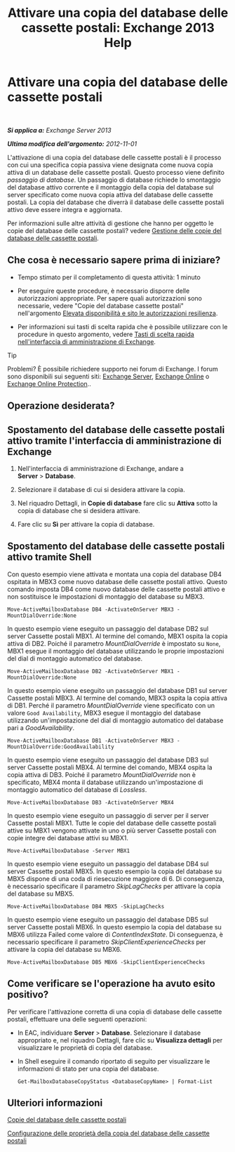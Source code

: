 ﻿---
title: 'Attivare una copia del database delle cassette postali: Exchange 2013 Help'
TOCTitle: Attivare una copia del database delle cassette postali
ms:assetid: d948269b-c902-4d8d-8c2b-269473359baa
ms:mtpsurl: https://technet.microsoft.com/it-it/library/Ee364750(v=EXCHG.150)
ms:contentKeyID: 50481821
ms.date: 05/22/2018
mtps_version: v=EXCHG.150
ms.translationtype: MT
---

# Attivare una copia del database delle cassette postali

 

_**Si applica a:** Exchange Server 2013_

_**Ultima modifica dell'argomento:** 2012-11-01_

L'attivazione di una copia del database delle cassette postali è il processo con cui una specifica copia passiva viene designata come nuova copia attiva di un database delle cassette postali. Questo processo viene definito *passaggio di database*. Un passaggio di database richiede lo smontaggio del database attivo corrente e il montaggio della copia del database sul server specificato come nuova copia attiva del database delle cassette postali. La copia del database che diverrà il database delle cassette postali attivo deve essere integra e aggiornata.

Per informazioni sulle altre attività di gestione che hanno per oggetto le copie del database delle cassette postali? vedere [Gestione delle copie del database delle cassette postali](managing-mailbox-database-copies-exchange-2013-help.md).

## Che cosa è necessario sapere prima di iniziare?

  - Tempo stimato per il completamento di questa attività: 1 minuto

  - Per eseguire queste procedure, è necessario disporre delle autorizzazioni appropriate. Per sapere quali autorizzazioni sono necessarie, vedere "Copie del database cassette postali" nell'argomento [Elevata disponibilità e sito le autorizzazioni resilienza](high-availability-and-site-resilience-permissions-exchange-2013-help.md).

  - Per informazioni sui tasti di scelta rapida che è possibile utilizzare con le procedure in questo argomento, vedere [Tasti di scelta rapida nell'interfaccia di amministrazione di Exchange](keyboard-shortcuts-in-the-exchange-admin-center-exchange-online-protection-help.md).


> [!TIP]
> Problemi? È possibile richiedere supporto nei forum di Exchange. I forum sono disponibili sui seguenti siti: <A href="https://go.microsoft.com/fwlink/p/?linkid=60612">Exchange Server</A>, <A href="https://go.microsoft.com/fwlink/p/?linkid=267542">Exchange Online</A> o <A href="https://go.microsoft.com/fwlink/p/?linkid=285351">Exchange Online Protection</A>..



## Operazione desiderata?

## Spostamento del database delle cassette postali attivo tramite l'interfaccia di amministrazione di Exchange

1.  Nell'interfaccia di amministrazione di Exchange, andare a **Server** \> **Database**.

2.  Selezionare il database di cui si desidera attivare la copia.

3.  Nel riquadro Dettagli, in **Copie di database** fare clic su **Attiva** sotto la copia di database che si desidera attivare.

4.  Fare clic su **Sì** per attivare la copia di database.

## Spostamento del database delle cassette postali attivo tramite Shell

Con questo esempio viene attivata e montata una copia del database DB4 ospitata in MBX3 come nuovo database delle cassette postali attivo. Questo comando imposta DB4 come nuovo database delle cassette postali attivo e non sostituisce le impostazioni di montaggio del database su MBX3.

    Move-ActiveMailboxDatabase DB4 -ActivateOnServer MBX3 -MountDialOverride:None

In questo esempio viene eseguito un passaggio del database DB2 sul server Cassette postali MBX1. Al termine del comando, MBX1 ospita la copia attiva di DB2. Poiché il parametro *MountDialOverride* è impostato su `None`, MBX1 esegue il montaggio del database utilizzando le proprie impostazioni del dial di montaggio automatico del database.

    Move-ActiveMailboxDatabase DB2 -ActivateOnServer MBX1 -MountDialOverride:None

In questo esempio viene eseguito un passaggio del database DB1 sul server Cassette postali MBX3. Al termine del comando, MBX3 ospita la copia attiva di DB1. Perché il parametro *MountDialOverride* viene specificato con un valore `Good Availability`, MBX3 esegue il montaggio del database utilizzando un'impostazione del dial di montaggio automatico del database pari a *GoodAvailability*.

    Move-ActiveMailboxDatabase DB1 -ActivateOnServer MBX3 -MountDialOverride:GoodAvailability

In questo esempio viene eseguito un passaggio del database DB3 sul server Cassette postali MBX4. Al termine del comando, MBX4 ospita la copia attiva di DB3. Poiché il parametro *MountDialOverride* non è specificato, MBX4 monta il database utilizzando un'impostazione di montaggio automatico del database di *Lossless*.

    Move-ActiveMailboxDatabase DB3 -ActivateOnServer MBX4

In questo esempio viene eseguito un passaggio di server per il server Cassette postali MBX1. Tutte le copie del database delle cassette postali attive su MBX1 vengono attivate in uno o più server Cassette postali con copie integre dei database attivi su MBX1.

    Move-ActiveMailboxDatabase -Server MBX1

In questo esempio viene eseguito un passaggio del database DB4 sul server Cassette postali MBX5. In questo esempio la copia del database su MBX5 dispone di una coda di riesecuzione maggiore di 6. Di conseguenza, è necessario specificare il parametro *SkipLagChecks* per attivare la copia del database su MBX5.

    Move-ActiveMailboxDatabase DB4 MBX5 -SkipLagChecks

In questo esempio viene eseguito un passaggio del database DB5 sul server Cassette postali MBX6. In questo esempio la copia del database su MBX6 utilizza Failed come valore di *ContentIndexState*. Di conseguenza, è necessario specificare il parametro *SkipClientExperienceChecks* per attivare la copia del database su MBX6.

    Move-ActiveMailboxDatabase DB5 MBX6 -SkipClientExperienceChecks

## Come verificare se l'operazione ha avuto esito positivo?

Per verificare l'attivazione corretta di una copia di database delle cassette postali, effettuare una delle seguenti operazioni:

  - In EAC, individuare **Server** \> **Database**. Selezionare il database appropriato e, nel riquadro Dettagli, fare clic su **Visualizza dettagli** per visualizzare le proprietà di copia del database.

  - In Shell eseguire il comando riportato di seguito per visualizzare le informazioni di stato per una copia del database.
    
        Get-MailboxDatabaseCopyStatus <DatabaseCopyName> | Format-List

## Ulteriori informazioni

[Copie del database delle cassette postali](mailbox-database-copies-exchange-2013-help.md)

[Configurazione delle proprietà della copia del database delle cassette postali](configure-mailbox-database-copy-properties-exchange-2013-help.md)

